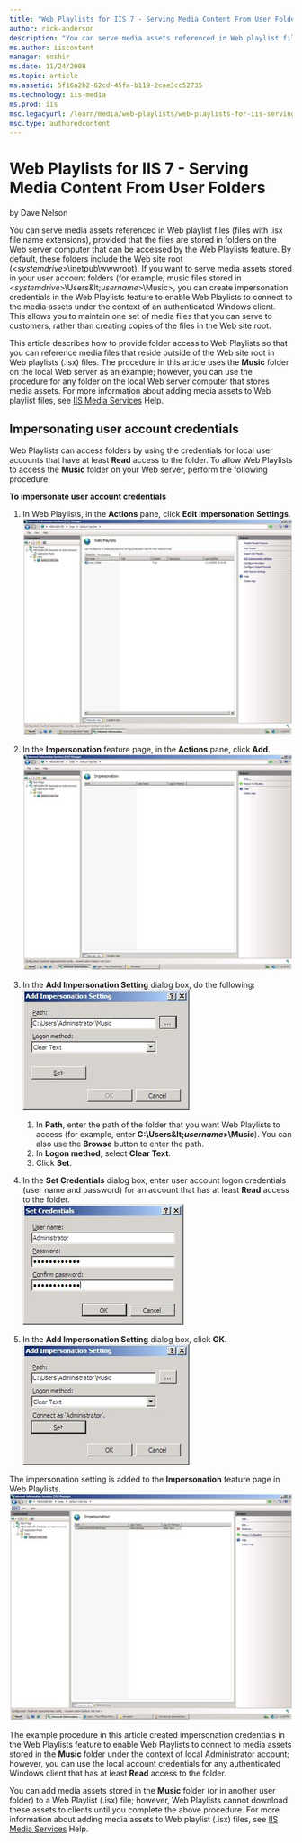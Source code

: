 ```yaml
---
title: "Web Playlists for IIS 7 - Serving Media Content From User Folders | Microsoft Docs"
author: rick-anderson
description: "You can serve media assets referenced in Web playlist files (files with .isx file name extensions), provided that the files are stored in folders on the Web..."
ms.author: iiscontent
manager: soshir
ms.date: 11/24/2008
ms.topic: article
ms.assetid: 5f16a2b2-62cd-45fa-b119-2cae3cc52735
ms.technology: iis-media
ms.prod: iis
msc.legacyurl: /learn/media/web-playlists/web-playlists-for-iis-serving-media-content-from-user-folders
msc.type: authoredcontent
---
```

Web Playlists for IIS 7 - Serving Media Content From User Folders
====================
by Dave Nelson

You can serve media assets referenced in Web playlist files (files with .isx file name extensions), provided that the files are stored in folders on the Web server computer that can be accessed by the Web Playlists feature. By default, these folders include the Web site root (&lt;*systemdrive*&gt;\inetpub\wwwroot). If you want to serve media assets stored in your user account folders (for example, music files stored in &lt;*systemdrive*&gt;\Users\&lt;*username*&gt;\Music&gt;, you can create impersonation credentials in the Web Playlists feature to enable Web Playlists to connect to the media assets under the context of an authenticated Windows client. This allows you to maintain one set of media files that you can serve to customers, rather than creating copies of the files in the Web site root.

This article describes how to provide folder access to Web Playlists so that you can reference media files that reside outside of the Web site root in Web playlists (.isx) files. The procedure in this article uses the **Music** folder on the local Web server as an example; however, you can use the procedure for any folder on the local Web server computer that stores media assets. For more information about adding media assets to Web playlist files, see [IIS Media Services](https://www.iis.net/media) Help.

<a id="impersonate"></a>

## Impersonating user account credentials

Web Playlists can access folders by using the credentials for local user accounts that have at least **Read** access to the folder. To allow Web Playlists to access the **Music** folder on your Web server, perform the following procedure.

**To impersonate user account credentials**

1. In Web Playlists, in the **Actions** pane, click **Edit Impersonation Settings**.  
    [![](web-playlists-for-iis-serving-media-content-from-user-folders/_static/image2.jpg)](web-playlists-for-iis-serving-media-content-from-user-folders/_static/image1.jpg)
2. In the **Impersonation** feature page, in the **Actions** pane, click **Add**.  
    [![](web-playlists-for-iis-serving-media-content-from-user-folders/_static/image5.jpg)](web-playlists-for-iis-serving-media-content-from-user-folders/_static/image4.jpg)
3. In the **Add Impersonation Setting** dialog box, do the following:  
    [![](web-playlists-for-iis-serving-media-content-from-user-folders/_static/image7.jpg)](web-playlists-for-iis-serving-media-content-from-user-folders/_static/image6.jpg)  

    1. In **Path**, enter the path of the folder that you want Web Playlists to access (for example, enter **C:\Users\&lt;*username*&gt;\Music**). You can also use the **Browse** button to enter the path.
    2. In **Logon method**, select **Clear Text**.
    3. Click **Set**.
4. In the **Set Credentials** dialog box, enter user account logon credentials (user name and password) for an account that has at least **Read** access to the folder.  
    [![](web-playlists-for-iis-serving-media-content-from-user-folders/_static/image10.jpg)](web-playlists-for-iis-serving-media-content-from-user-folders/_static/image9.jpg)
5. In the **Add Impersonation Setting** dialog box, click **OK**.  
    [![](web-playlists-for-iis-serving-media-content-from-user-folders/_static/image12.jpg)](web-playlists-for-iis-serving-media-content-from-user-folders/_static/image11.jpg)

The impersonation setting is added to the **Impersonation** feature page in Web Playlists.[![](web-playlists-for-iis-serving-media-content-from-user-folders/_static/image14.jpg)](web-playlists-for-iis-serving-media-content-from-user-folders/_static/image13.jpg)

The example procedure in this article created impersonation credentials in the Web Playlists feature to enable Web Playlists to connect to media assets stored in the **Music** folder under the context of local Administrator account; however, you can use the local account credentials for any authenticated Windows client that has at least **Read** access to the folder.

You can add media assets stored in the **Music** folder (or in another user folder) to a Web Playlist (.isx) file; however, Web Playlists cannot download these assets to clients until you complete the above procedure. For more information about adding media assets to Web playlist (.isx) files, see [IIS Media Services](https://www.iis.net/media) Help.